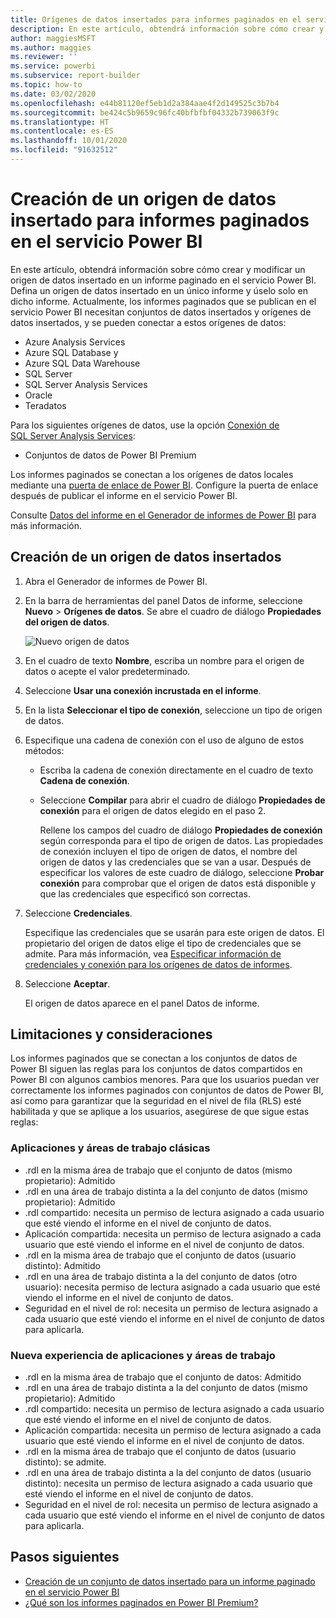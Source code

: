 ```yaml
---
title: Orígenes de datos insertados para informes paginados en el servicio Power BI
description: En este artículo, obtendrá información sobre cómo crear y modificar un origen de datos insertado en un informe paginado en el servicio Power BI.
author: maggiesMSFT
ms.author: maggies
ms.reviewer: ''
ms.service: powerbi
ms.subservice: report-builder
ms.topic: how-to
ms.date: 03/02/2020
ms.openlocfilehash: e44b81120ef5eb1d2a384aae4f2d149525c3b7b4
ms.sourcegitcommit: be424c5b9659c96fc40bfbfbf04332b739063f9c
ms.translationtype: HT
ms.contentlocale: es-ES
ms.lasthandoff: 10/01/2020
ms.locfileid: "91632512"
---
```

# <a name="create-an-embedded-data-source-for-paginated-reports-in-the-power-bi-service"></a>Creación de un origen de datos insertado para informes paginados en el servicio Power BI

En este artículo, obtendrá información sobre cómo crear y modificar un origen de datos insertado en un informe paginado en el servicio Power BI. Defina un origen de datos insertado en un único informe y úselo solo en dicho informe. Actualmente, los informes paginados que se publican en el servicio Power BI necesitan conjuntos de datos insertados y orígenes de datos insertados, y se pueden conectar a estos orígenes de datos:

- Azure Analysis Services
- Azure SQL Database y 
- Azure SQL Data Warehouse
- SQL Server
- SQL Server Analysis Services
- Oracle 
- Teradatos 

Para los siguientes orígenes de datos, use la opción [Conexión de SQL Server Analysis Services](../admin/service-premium-connect-tools.md):

- Conjuntos de datos de Power BI Premium

Los informes paginados se conectan a los orígenes de datos locales mediante una [puerta de enlace de Power BI](../connect-data/service-gateway-onprem.md). Configure la puerta de enlace después de publicar el informe en el servicio Power BI.

Consulte [Datos del informe en el Generador de informes de Power BI](report-builder-data.md) para más información.

## <a name="create-an-embedded-data-source"></a>Creación de un origen de datos insertados
  
1. Abra el Generador de informes de Power BI.

1. En la barra de herramientas del panel Datos de informe, seleccione **Nuevo** > **Orígenes de datos**. Se abre el cuadro de diálogo **Propiedades del origen de datos**.

   ![Nuevo origen de datos](media/paginated-reports-embedded-data-source/power-bi-paginated-new-data-source.png)
  
1. En el cuadro de texto **Nombre**, escriba un nombre para el origen de datos o acepte el valor predeterminado.  
  
1. Seleccione **Usar una conexión incrustada en el informe**.  
  
1. En la lista **Seleccionar el tipo de conexión**, seleccione un tipo de origen de datos. 

1. Especifique una cadena de conexión con el uso de alguno de estos métodos:  
  
   - Escriba la cadena de conexión directamente en el cuadro de texto **Cadena de conexión**. 
  
   - Seleccione **Compilar** para abrir el cuadro de diálogo **Propiedades de conexión** para el origen de datos elegido en el paso 2.  
  
     Rellene los campos del cuadro de diálogo **Propiedades de conexión** según corresponda para el tipo de origen de datos. Las propiedades de conexión incluyen el tipo de origen de datos, el nombre del origen de datos y las credenciales que se van a usar. Después de especificar los valores de este cuadro de diálogo, seleccione **Probar conexión** para comprobar que el origen de datos está disponible y que las credenciales que especificó son correctas.  
  
1. Seleccione **Credenciales**.  
  
   Especifique las credenciales que se usarán para este origen de datos. El propietario del origen de datos elige el tipo de credenciales que se admite. Para más información, vea [Especificar información de credenciales y conexión para los orígenes de datos de informes](/sql/reporting-services/report-data/specify-credential-and-connection-information-for-report-data-sources).
  
1. Seleccione **Aceptar**.  
  
   El origen de datos aparece en el panel Datos de informe.

## <a name="limitations-and-considerations"></a>Limitaciones y consideraciones

Los informes paginados que se conectan a los conjuntos de datos de Power BI siguen las reglas para los conjuntos de datos compartidos en Power BI con algunos cambios menores.  Para que los usuarios puedan ver correctamente los informes paginados con conjuntos de datos de Power BI, así como para garantizar que la seguridad en el nivel de fila (RLS) esté habilitada y que se aplique a los usuarios, asegúrese de que sigue estas reglas:

### <a name="classic-apps-and-workspaces"></a>Aplicaciones y áreas de trabajo clásicas

- .rdl en la misma área de trabajo que el conjunto de datos (mismo propietario): Admitido
- .rdl en una área de trabajo distinta a la del conjunto de datos (mismo propietario): Admitido
- .rdl compartido: necesita un permiso de lectura asignado a cada usuario que esté viendo el informe en el nivel de conjunto de datos.
- Aplicación compartida: necesita un permiso de lectura asignado a cada usuario que esté viendo el informe en el nivel de conjunto de datos.
- .rdl en la misma área de trabajo que el conjunto de datos (usuario distinto): Admitido
- .rdl en una área de trabajo distinta a la del conjunto de datos (otro usuario): necesita permiso de lectura asignado a cada usuario que esté viendo el informe en el nivel de conjunto de datos.
- Seguridad en el nivel de rol: necesita un permiso de lectura asignado a cada usuario que esté viendo el informe en el nivel de conjunto de datos para aplicarla.

### <a name="new-experience-apps-and-workspaces"></a>Nueva experiencia de aplicaciones y áreas de trabajo

- .rdl en la misma área de trabajo que el conjunto de datos: Admitido
- .rdl en una área de trabajo distinta a la del conjunto de datos (mismo propietario): Admitido
- .rdl compartido: necesita un permiso de lectura asignado a cada usuario que esté viendo el informe en el nivel de conjunto de datos.
- Aplicación compartida: necesita un permiso de lectura asignado a cada usuario que esté viendo el informe en el nivel de conjunto de datos.
- .rdl en la misma área de trabajo que el conjunto de datos (usuario distinto): se admite.
- .rdl en una área de trabajo distinta a la del conjunto de datos (usuario distinto): necesita un permiso de lectura asignado a cada usuario que esté viendo el informe en el nivel de conjunto de datos.
- Seguridad en el nivel de rol: necesita un permiso de lectura asignado a cada usuario que esté viendo el informe en el nivel de conjunto de datos para aplicarla.

## <a name="next-steps"></a>Pasos siguientes

- [Creación de un conjunto de datos insertado para un informe paginado en el servicio Power BI](paginated-reports-create-embedded-dataset.md)
- [¿Qué son los informes paginados en Power BI Premium?](paginated-reports-report-builder-power-bi.md)